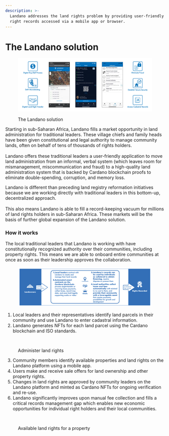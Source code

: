 ```yaml
---
description: >-
  Landano addresses the land rights problem by providing user-friendly land
  right records accessed via a mobile app or browser.
---
```


# The Landano solution

<figure><img src="../.gitbook/assets/2024-04-24--Landano-UIs-concept.png" alt=""><figcaption><p>The Landano solution</p></figcaption></figure>

Starting in sub-Saharan Africa, Landano fills a market opportunity in land administration for traditional leaders. These village chiefs and family heads have been given constitutional and legal authority to manage community lands, often on behalf of tens of thousands of rights holders.\
\
Landano offers these traditional leaders a user-friendly application to move land administration from an informal, verbal system (which leaves room for mismanagement, miscommunication and fraud) to a high-quality land administration system that is backed by Cardano blockchain proofs to eliminate double-spending, corruption, and memory loss.&#x20;

Landano is different than preceding land registry reformation initiatives because we are working directly with traditional leaders in this bottom-up, decentralized approach.\
\
This also means Landano is able to fill a record-keeping vacuum for millions of land rights holders in sub-Saharan Africa. These markets will be the basis of further global expansion of the Landano solution.

### How it works

The local traditional leaders that Landano is working with have constitutionally recognized authority over their communities, including property rights. This means we are able to onboard entire communities at once as soon as their leadership approves the collaboration.&#x20;

<figure><img src="../.gitbook/assets/2024-04-25--Ladnano--how-it-works (1).png" alt=""><figcaption></figcaption></figure>

1. Local leaders and their representatives identify land parcels in their community and use Landano to enter cadastral information.
2. Landano generates NFTs for each land parcel using the Cardano blockchain and ISO standards.

<figure><img src="../.gitbook/assets/Screenshot 2024-04-25 at 10.49.37 AM.png" alt=""><figcaption><p>Administer land rights</p></figcaption></figure>

3. Community members identify available properties and land rights on the Landano platform using a mobile app.
4. Users make and receive sale offers for land ownership and other property rights.&#x20;
5. Changes in land rights are approved by community leaders on the Landano platform and minted as Cardano NFTs for ongoing verification and re-use.
6. Landano significantly improves upon manual fee collection and fills a critical records management gap which enables new economic opportunities for individual right holders and their local communities.

<figure><img src="../.gitbook/assets/Screenshot 2024-04-25 at 10.50.52 AM (1).png" alt=""><figcaption><p>Available land rights for a property</p></figcaption></figure>

